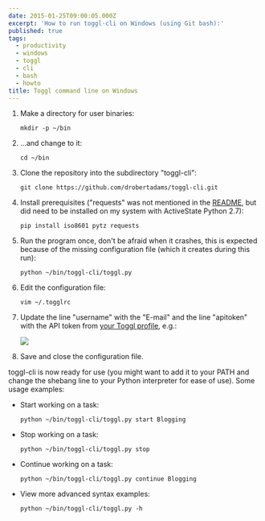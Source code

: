 ```yaml
---
date: 2015-01-25T09:00:05.000Z
excerpt: 'How to run toggl-cli on Windows (using Git bash):'
published: true
tags:
  - productivity
  - windows
  - toggl
  - cli
  - bash
  - howto
title: Toggl command line on Windows
---
```

1. Make a directory for user binaries:

   ```shell
   mkdir -p ~/bin
   ```

2. ...and change to it:

   ```shell
   cd ~/bin
   ```

3. Clone the repository into the subdirectory "toggl-cli":

   ```shell
   git clone https://github.com/drobertadams/toggl-cli.git
   ```

4. Install prerequisites ("requests" was not mentioned in the [README](https://github.com/drobertadams/toggl-cli/blob/master/README.md), but did need to be installed on my system with ActiveState Python 2.7):

   ```shelll
   pip install iso8601 pytz requests
   ```

5. Run the program once, don't be afraid when it crashes, this is expected because of the missing configuration file (which it creates during this run):

   ```shell
   python ~/bin/toggl-cli/toggl.py
   ```

6. Edit the configuration file:

   ```shell
   vim ~/.togglrc
   ```

7. Update the line "username" with the "E-mail" and the line "apitoken" with the API token from [your Toggl profile](https://www.toggl.com/app/profile), e.g.:
   
   ![](https://content.screencast.com/users/clausc/folders/Jing/media/2b488de4-9d4d-40da-8c1c-59fabeb598ea/2015-01-25_0941.png)

8. Save and close the configuration file.
  
toggl-cli is now ready for use (you might want to add it to your PATH and change the shebang line to your Python interpreter for ease of use). Some usage examples:

* Start working on a task:

  ```shell
  python ~/bin/toggl-cli/toggl.py start Blogging
  ```

* Stop working on a task:

  ```shell
  python ~/bin/toggl-cli/toggl.py stop
  ```

* Continue working on a task:  

  ```shell
  python ~/bin/toggl-cli/toggl.py continue Blogging
  ```

* View more advanced syntax examples:

  ```shell
  python ~/bin/toggl-cli/toggl.py -h
  ```
